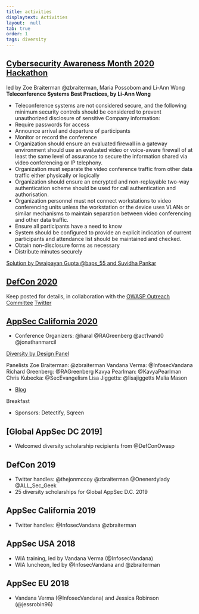 ```yaml
---
title: activities
displaytext: Activities
layout:  null
tab: true
order: 1
tags: diversity
---
```



## [Cybersecurity Awareness Month 2020 Hackathon](https://www.meetup.com/womeninappsec/events/273377970) 

led by Zoe Braiterman @zbraiterman, Maria Possobom and Li-Ann Wong
**Teleconference Systems Best Practices, by Li-Ann Wong**
* Teleconference systems are not considered secure, and the following minimum security controls should be considered to prevent unauthorized disclosure of sensitive Company information: 
* Require passwords for access 
* Announce arrival and departure of participants 
* Monitor or record the conference
* Organization should ensure an evaluated firewall in a gateway environment should use an evaluated video or voice-aware firewall of at least the same level of assurance to secure the information shared via video conferencing or IP telephony.
* Organization must separate the video conference traffic from other data traffic either physically or logically
* Organization should ensure an encrypted and non-replayable two-way authentication scheme should be used for call authentication and authorisation.
* Organization personnel must not connect workstations to video conferencing units unless the workstation or the device uses VLANs or similar mechanisms to maintain separation between video conferencing and other data traffic.
* Ensure all participants have a need to know 
* System should be configured to provide an explicit indication of current participants and attendance list should be maintained and checked.
* Obtain non-disclosure forms as necessary  
* Distribute minutes securely

[Solution by Dwaipayan Gupta @baps_55 and Suvidha Pankar](https://github.com/baps55/vmc-teleconf-app)




## [DefCon 2020](https://owasp.org/www-staff/projects/202008-Defcon-28.html)
Keep posted for details, in collaboration with the [OWASP Outreach Committee](mailto:outreach@owasp.org)
[Twitter](https://twitter.com/DefConOwasp)




## [AppSec California 2020](https://2020.appseccalifornia.org/)

+ Conference Organizers:  @haral @RAGreenberg @act1vand0 @jonathanmarcil

[Diversity by Design Panel](https://youtube.com/)

Panelists
Zoe Braiterman:  @zbraiterman
Vandana Verma:  @InfosecVandana
Richard Greenberg:  @RAGreenberg
Kavya Pearlman:  @KavyaPearlman
Chris Kubecka:  @SecEvangelism
Lisa Jiggetts:  @lisajiggetts
Malia Mason

+ [Blog](https://medium.com/@zbraiterman/reflecting-on-our-owasp-appsec-california-2020-diversity-by-design-panel-eb40231d5609)

Breakfast
+ Sponsors:  Detectify, Sqreen




## [Global AppSec DC 2019]
+ Welcomed diversity scholarship recipients from @DefConOwasp



## DefCon 2019

+ Twitter handles:  @thejonmccoy @zbraiterman @Onenerdylady @ALL_Sec_Geek
+ 25 diversity scholarships for Global AppSec D.C. 2019


## AppSec California 2019

+ Twitter handles: @InfosecVandana @zbraiterman



## AppSec USA 2018
+ WIA training, led by Vandana Verma (@InfosecVandana)
+ WIA luncheon, led by @InfosecVandana and @zbraiterman


## AppSec EU 2018

+ Vandana Verma (@InfosecVandana) and Jessica Robinson (@jessrobin96)





